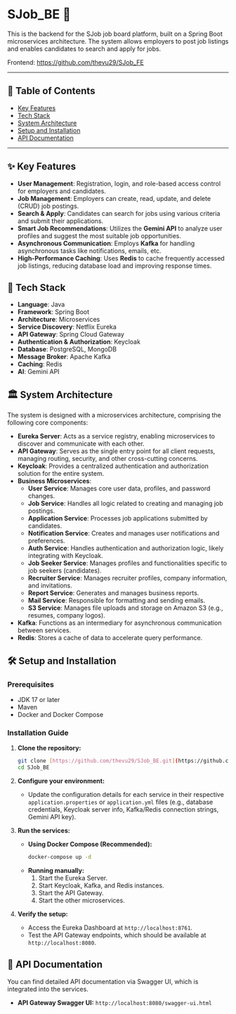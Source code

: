 # SJob_BE 🚀

This is the backend for the SJob job board platform, built on a Spring Boot microservices architecture. The system allows employers to post job listings and enables candidates to search and apply for jobs.

Frontend: https://github.com/thevu29/SJob_FE

---

## 📑 Table of Contents
- [Key Features](#key-features)
- [Tech Stack](#tech-stack)
- [System Architecture](#system-architecture)
- [Setup and Installation](#setup-and-installation)
- [API Documentation](#api-documentation)

---

## ✨ Key Features

* **User Management**: Registration, login, and role-based access control for employers and candidates.
* **Job Management**: Employers can create, read, update, and delete (CRUD) job postings.
* **Search & Apply**: Candidates can search for jobs using various criteria and submit their applications.
* **Smart Job Recommendations**: Utilizes the **Gemini API** to analyze user profiles and suggest the most suitable job opportunities.
* **Asynchronous Communication**: Employs **Kafka** for handling asynchronous tasks like notifications, emails, etc.
* **High-Performance Caching**: Uses **Redis** to cache frequently accessed job listings, reducing database load and improving response times.

## 🚀 Tech Stack

* **Language**: Java
* **Framework**: Spring Boot
* **Architecture**: Microservices
* **Service Discovery**: Netflix Eureka
* **API Gateway**: Spring Cloud Gateway
* **Authentication & Authorization**: Keycloak
* **Database**: PostgreSQL, MongoDB
* **Message Broker**: Apache Kafka
* **Caching**: Redis
* **AI**: Gemini API

## 🏛️ System Architecture

The system is designed with a microservices architecture, comprising the following core components:

* **Eureka Server**: Acts as a service registry, enabling microservices to discover and communicate with each other.
* **API Gateway**: Serves as the single entry point for all client requests, managing routing, security, and other cross-cutting concerns.
* **Keycloak**: Provides a centralized authentication and authorization solution for the entire system.
* **Business Microservices**:
    * **User Service**: Manages core user data, profiles, and password changes.
    * **Job Service**: Handles all logic related to creating and managing job postings.
    * **Application Service**: Processes job applications submitted by candidates.
    * **Notification Service**: Creates and manages user notifications and preferences.
    * **Auth Service**: Handles authentication and authorization logic, likely integrating with Keycloak.
    * **Job Seeker Service**: Manages profiles and functionalities specific to job seekers (candidates).
    * **Recruiter Service**: Manages recruiter profiles, company information, and invitations.
    * **Report Service**: Generates and manages business reports.
    * **Mail Service**: Responsible for formatting and sending emails.
    * **S3 Service**: Manages file uploads and storage on Amazon S3 (e.g., resumes, company logos).
* **Kafka**: Functions as an intermediary for asynchronous communication between services.
* **Redis**: Stores a cache of data to accelerate query performance.

## 🛠️ Setup and Installation

### Prerequisites

* JDK 17 or later
* Maven
* Docker and Docker Compose

### Installation Guide

1.  **Clone the repository:**
    ```bash
    git clone [https://github.com/thevu29/SJob_BE.git](https://github.com/thevu29/SJob_BE.git)
    cd SJob_BE
    ```

2.  **Configure your environment:**
    * Update the configuration details for each service in their respective `application.properties` or `application.yml` files (e.g., database credentials, Keycloak server info, Kafka/Redis connection strings, Gemini API key).

3.  **Run the services:**
    * **Using Docker Compose (Recommended):**
        ```bash
        docker-compose up -d
        ```
    * **Running manually:**
        1.  Start the Eureka Server.
        2.  Start Keycloak, Kafka, and Redis instances.
        3.  Start the API Gateway.
        4.  Start the other microservices.

4.  **Verify the setup:**
    * Access the Eureka Dashboard at `http://localhost:8761`.
    * Test the API Gateway endpoints, which should be available at `http://localhost:8080`.

## 📄 API Documentation

You can find detailed API documentation via Swagger UI, which is integrated into the services.

* **API Gateway Swagger UI:** `http://localhost:8080/swagger-ui.html`
